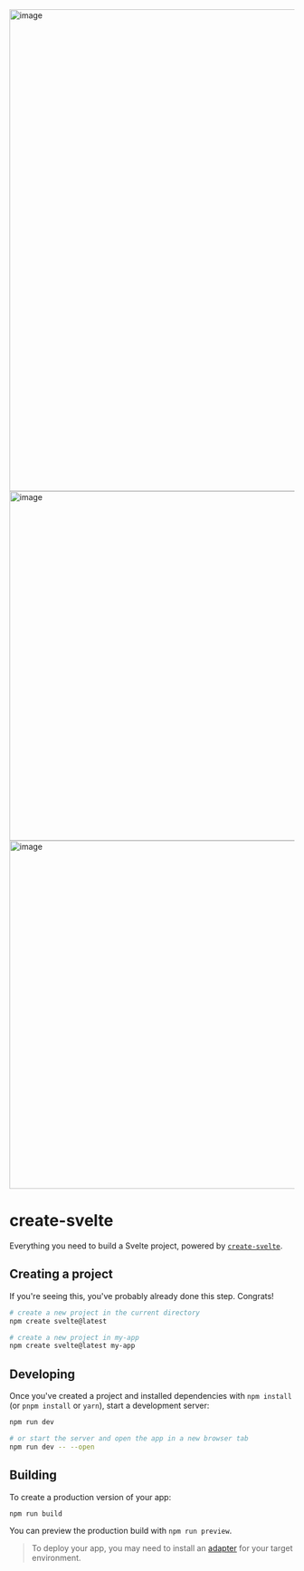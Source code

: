 <img width="851" alt="image" src="https://github.com/modous/i-love-web-app/assets/34092733/6fc9ef0e-f204-44d6-bf19-92f7d81b66d4">


<img width="617" alt="image" src="https://github.com/modous/i-love-web-app/assets/34092733/ed5d0614-baf2-4d92-9f8e-8840e225fa44">


<img width="615" alt="image" src="https://github.com/modous/i-love-web-app/assets/34092733/57249db1-e4a0-4fd0-bd84-f5eb9b6a82fa">


# create-svelte

Everything you need to build a Svelte project, powered by [`create-svelte`](https://github.com/sveltejs/kit/tree/master/packages/create-svelte).

## Creating a project

If you're seeing this, you've probably already done this step. Congrats!

```bash
# create a new project in the current directory
npm create svelte@latest

# create a new project in my-app
npm create svelte@latest my-app
```

## Developing

Once you've created a project and installed dependencies with `npm install` (or `pnpm install` or `yarn`), start a development server:

```bash
npm run dev

# or start the server and open the app in a new browser tab
npm run dev -- --open
```

## Building

To create a production version of your app:

```bash
npm run build
```

You can preview the production build with `npm run preview`.

> To deploy your app, you may need to install an [adapter](https://kit.svelte.dev/docs/adapters) for your target environment.
